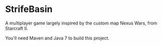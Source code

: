 StrifeBasin
===========

A multiplayer game largely inspired by the custom map Nexus Wars, from Starcraft II.

You'll need Maven and Java 7 to build this project.